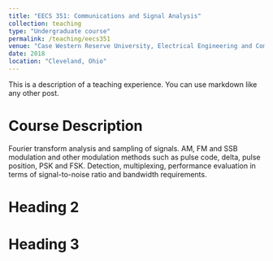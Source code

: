 ```yaml
---
title: "EECS 351: Communications and Signal Analysis"
collection: teaching
type: "Undergraduate course"
permalink: /teaching/eecs351
venue: "Case Western Reserve University, Electrical Engineering and Computer Science"
date: 2018
location: "Cleveland, Ohio"
---
```


This is a description of a teaching experience. You can use markdown like any other post.

Course Description
======
Fourier transform analysis and sampling of signals. AM, FM and SSB modulation and other modulation methods such as pulse code, delta, pulse position, PSK and FSK. Detection, multiplexing, performance evaluation in terms of signal-to-noise ratio and bandwidth requirements.

Heading 2
======

Heading 3
======
